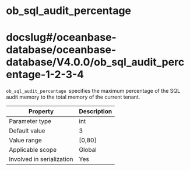 ob_sql_audit_percentage
============================================
# docslug#/oceanbase-database/oceanbase-database/V4.0.0/ob_sql_audit_percentage-1-2-3-4
`ob_sql_audit_percentage `specifies the maximum percentage of the SQL audit memory to the total memory of the current tenant.


| **Property** | **Description** |
|---------|-----------|
| Parameter type | int |
| Default value | 3 |
| Value range | [0,80] |
| Applicable scope | Global |
| Involved in serialization | Yes |


